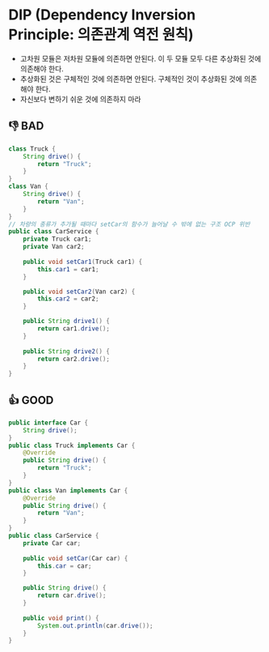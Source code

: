 # DIP (Dependency Inversion Principle: 의존관계 역전 원칙) #
- 고차원 모듈은 저차원 모듈에 의존하면 안된다. 이 두 모듈 모두 다른 추상화된 것에 의존해야 한다.
- 추상화된 것은 구체적인 것에 의존하면 안된다. 구체적인 것이 추상화된 것에 의존해야 한다.
- 자신보다 변하기 쉬운 것에 의존하지 마라

## :-1: BAD ##

````java
class Truck {
    String drive() {
        return "Truck";
    }
}
class Van {
    String drive() {
        return "Van";
    }
}
// 차량의 종류가 추가될 때마다 setCar의 함수가 늘어날 수 밖에 없는 구조 OCP 위반
public class CarService {
    private Truck car1;
    private Van car2;
    
    public void setCar1(Truck car1) {    
        this.car1 = car1;
    }

    public void setCar2(Van car2) {
        this.car2 = car2;
    }

    public String drive1() {
        return car1.drive();
    }
    
    public String drive2() {
        return car2.drive();
    }
}
````

## :+1: GOOD ##

````java
public interface Car {
    String drive();
}
public class Truck implements Car {
    @Override
    public String drive() {
        return "Truck";
    }
}
public class Van implements Car {
    @Override
    public String drive() {
        return "Van";
    }
}
public class CarService {
    private Car car;	
    
    public void setCar(Car car) {    
        this.car = car;
    }

    public String drive() {
        return car.drive();
    }
    
    public void print() {
        System.out.println(car.drive());
    }
}
````
